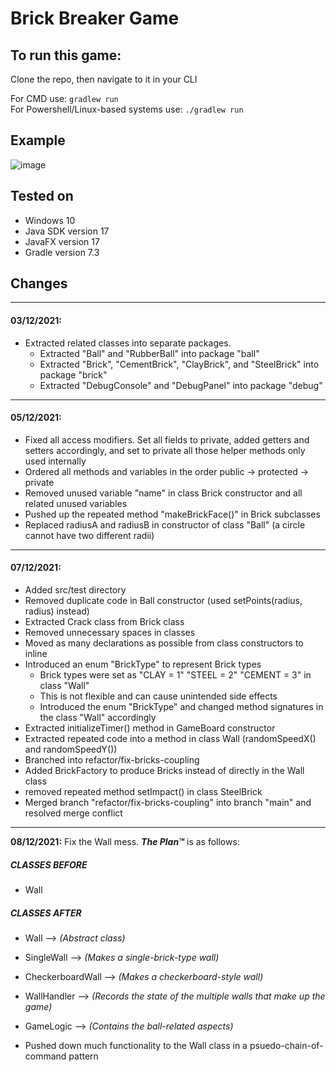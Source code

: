 # Brick Breaker Game

## To run this game:
Clone the repo, then navigate to it in your CLI
  
For CMD use: ```gradlew run```  
For Powershell/Linux-based systems use: ```./gradlew run```

## Example
  ![image](https://user-images.githubusercontent.com/65664371/144083391-603a3772-0867-4623-9b77-c221503059f9.png)

## Tested on 
* Windows 10
* Java SDK version 17
* JavaFX version 17
* Gradle version 7.3

## Changes

---
#### 03/12/2021:
* Extracted related classes into separate packages.
  * Extracted "Ball" and "RubberBall" into package "ball"
  * Extracted "Brick", "CementBrick", "ClayBrick", and "SteelBrick" into package "brick"
  * Extracted "DebugConsole" and "DebugPanel" into package "debug"
---
#### 05/12/2021:
* Fixed all access modifiers. Set all fields to private, added getters and setters accordingly, and set to private all those helper methods only used internally
* Ordered all methods and variables in the order public -> protected -> private
* Removed unused variable "name" in class Brick constructor and all related unused variables
* Pushed up the repeated method "makeBrickFace()" in Brick subclasses
* Replaced radiusA and radiusB in constructor of class "Ball" (a circle cannot have two different radii)
---
#### 07/12/2021:
* Added src/test directory
* Removed duplicate code in Ball constructor (used setPoints(radius, radius) instead)
* Extracted Crack class from Brick class
* Removed unnecessary spaces in classes
* Moved as many declarations as possible from class constructors to inline
* Introduced an enum "BrickType" to represent Brick types
  * Brick types were set as "CLAY = 1" "STEEL = 2" "CEMENT = 3" in class "Wall"
  * This is not flexible and can cause unintended side effects
  * Introduced the enum "BrickType" and changed method signatures in the class "Wall" accordingly
* Extracted initializeTimer() method in GameBoard constructor
* Extracted repeated code into a method in class Wall (randomSpeedX() and randomSpeedY())
* Branched into refactor/fix-bricks-coupling
* Added BrickFactory to produce Bricks instead of directly in the Wall class
* removed repeated method setImpact() in class SteelBrick
* Merged branch "refactor/fix-bricks-coupling" into branch "main" and resolved merge conflict
---
**08/12/2021:** Fix the Wall mess. **_The Plan™_** is as follows:  
##### CLASSES BEFORE
  * Wall
##### CLASSES AFTER
  * Wall --> _(Abstract class)_
  * SingleWall --> _(Makes a single-brick-type wall)_
  * CheckerboardWall --> _(Makes a checkerboard-style wall)_
  * WallHandler --> _(Records the state of the multiple walls that make up the game)_
  * GameLogic --> _(Contains the ball-related aspects)_

* Pushed down much functionality to the Wall class in a psuedo-chain-of-command pattern
  
